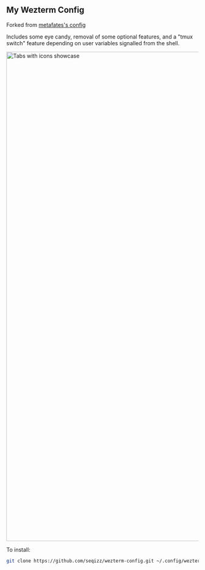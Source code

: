 ## My Wezterm Config

Forked from [metafates's config](https://github.com/metafates/wezterm-config)

Includes some eye candy, removal of some optional features, and a "tmux switch" feature depending on user variables signalled from the shell.

<img width="1280" alt="Tabs with icons showcase" src="https://paste.gurkan.in/meet-foal.png">

To install:
```bash
git clone https://github.com/seqizz/wezterm-config.git ~/.config/wezterm
```
